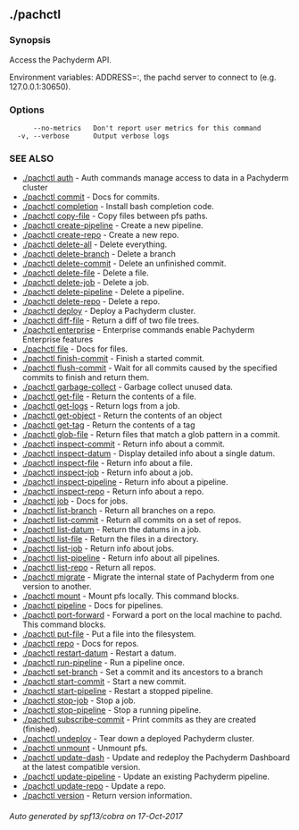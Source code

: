 ## ./pachctl



### Synopsis


Access the Pachyderm API.

Environment variables:
  ADDRESS=<host>:<port>, the pachd server to connect to (e.g. 127.0.0.1:30650).


### Options

```
      --no-metrics   Don't report user metrics for this command
  -v, --verbose      Output verbose logs
```

### SEE ALSO
* [./pachctl auth](./pachctl_auth.md)	 - Auth commands manage access to data in a Pachyderm cluster
* [./pachctl commit](./pachctl_commit.md)	 - Docs for commits.
* [./pachctl completion](./pachctl_completion.md)	 - Install bash completion code.
* [./pachctl copy-file](./pachctl_copy-file.md)	 - Copy files between pfs paths.
* [./pachctl create-pipeline](./pachctl_create-pipeline.md)	 - Create a new pipeline.
* [./pachctl create-repo](./pachctl_create-repo.md)	 - Create a new repo.
* [./pachctl delete-all](./pachctl_delete-all.md)	 - Delete everything.
* [./pachctl delete-branch](./pachctl_delete-branch.md)	 - Delete a branch
* [./pachctl delete-commit](./pachctl_delete-commit.md)	 - Delete an unfinished commit.
* [./pachctl delete-file](./pachctl_delete-file.md)	 - Delete a file.
* [./pachctl delete-job](./pachctl_delete-job.md)	 - Delete a job.
* [./pachctl delete-pipeline](./pachctl_delete-pipeline.md)	 - Delete a pipeline.
* [./pachctl delete-repo](./pachctl_delete-repo.md)	 - Delete a repo.
* [./pachctl deploy](./pachctl_deploy.md)	 - Deploy a Pachyderm cluster.
* [./pachctl diff-file](./pachctl_diff-file.md)	 - Return a diff of two file trees.
* [./pachctl enterprise](./pachctl_enterprise.md)	 - Enterprise commands enable Pachyderm Enterprise features
* [./pachctl file](./pachctl_file.md)	 - Docs for files.
* [./pachctl finish-commit](./pachctl_finish-commit.md)	 - Finish a started commit.
* [./pachctl flush-commit](./pachctl_flush-commit.md)	 - Wait for all commits caused by the specified commits to finish and return them.
* [./pachctl garbage-collect](./pachctl_garbage-collect.md)	 - Garbage collect unused data.
* [./pachctl get-file](./pachctl_get-file.md)	 - Return the contents of a file.
* [./pachctl get-logs](./pachctl_get-logs.md)	 - Return logs from a job.
* [./pachctl get-object](./pachctl_get-object.md)	 - Return the contents of an object
* [./pachctl get-tag](./pachctl_get-tag.md)	 - Return the contents of a tag
* [./pachctl glob-file](./pachctl_glob-file.md)	 - Return files that match a glob pattern in a commit.
* [./pachctl inspect-commit](./pachctl_inspect-commit.md)	 - Return info about a commit.
* [./pachctl inspect-datum](./pachctl_inspect-datum.md)	 - Display detailed info about a single datum.
* [./pachctl inspect-file](./pachctl_inspect-file.md)	 - Return info about a file.
* [./pachctl inspect-job](./pachctl_inspect-job.md)	 - Return info about a job.
* [./pachctl inspect-pipeline](./pachctl_inspect-pipeline.md)	 - Return info about a pipeline.
* [./pachctl inspect-repo](./pachctl_inspect-repo.md)	 - Return info about a repo.
* [./pachctl job](./pachctl_job.md)	 - Docs for jobs.
* [./pachctl list-branch](./pachctl_list-branch.md)	 - Return all branches on a repo.
* [./pachctl list-commit](./pachctl_list-commit.md)	 - Return all commits on a set of repos.
* [./pachctl list-datum](./pachctl_list-datum.md)	 - Return the datums in a job.
* [./pachctl list-file](./pachctl_list-file.md)	 - Return the files in a directory.
* [./pachctl list-job](./pachctl_list-job.md)	 - Return info about jobs.
* [./pachctl list-pipeline](./pachctl_list-pipeline.md)	 - Return info about all pipelines.
* [./pachctl list-repo](./pachctl_list-repo.md)	 - Return all repos.
* [./pachctl migrate](./pachctl_migrate.md)	 - Migrate the internal state of Pachyderm from one version to another.
* [./pachctl mount](./pachctl_mount.md)	 - Mount pfs locally. This command blocks.
* [./pachctl pipeline](./pachctl_pipeline.md)	 - Docs for pipelines.
* [./pachctl port-forward](./pachctl_port-forward.md)	 - Forward a port on the local machine to pachd. This command blocks.
* [./pachctl put-file](./pachctl_put-file.md)	 - Put a file into the filesystem.
* [./pachctl repo](./pachctl_repo.md)	 - Docs for repos.
* [./pachctl restart-datum](./pachctl_restart-datum.md)	 - Restart a datum.
* [./pachctl run-pipeline](./pachctl_run-pipeline.md)	 - Run a pipeline once.
* [./pachctl set-branch](./pachctl_set-branch.md)	 - Set a commit and its ancestors to a branch
* [./pachctl start-commit](./pachctl_start-commit.md)	 - Start a new commit.
* [./pachctl start-pipeline](./pachctl_start-pipeline.md)	 - Restart a stopped pipeline.
* [./pachctl stop-job](./pachctl_stop-job.md)	 - Stop a job.
* [./pachctl stop-pipeline](./pachctl_stop-pipeline.md)	 - Stop a running pipeline.
* [./pachctl subscribe-commit](./pachctl_subscribe-commit.md)	 - Print commits as they are created (finished).
* [./pachctl undeploy](./pachctl_undeploy.md)	 - Tear down a deployed Pachyderm cluster.
* [./pachctl unmount](./pachctl_unmount.md)	 - Unmount pfs.
* [./pachctl update-dash](./pachctl_update-dash.md)	 - Update and redeploy the Pachyderm Dashboard at the latest compatible version.
* [./pachctl update-pipeline](./pachctl_update-pipeline.md)	 - Update an existing Pachyderm pipeline.
* [./pachctl update-repo](./pachctl_update-repo.md)	 - Update a repo.
* [./pachctl version](./pachctl_version.md)	 - Return version information.

###### Auto generated by spf13/cobra on 17-Oct-2017
